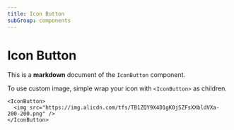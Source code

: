 ```yaml
---
title: Icon Button
subGroup: components
---
```


# Icon Button

This is a **markdown** document of the `IconButton` component.

<Demo src="./demos/demo1.tsx" />

To use custom image, simple wrap your icon with `<IconButton>` as children.

```tsx
<IconButton>
  <img src="https://img.alicdn.com/tfs/TB1ZQY9X4D1gK0jSZFsXXbldVXa-200-200.png" />
</IconButton>
```

<TsInfo src="./index.tsx" name="IconButtonProps" />
